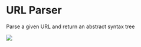 # URL Parser

Parse a given URL and return an abstract syntax tree

<img src="https://g.gravizo.com/svg?%20digraph%20AST%20{%20url%20-%3E%20{%20schema,%20authority,%20path,%20query,%20fragment%20};%20authority%20-%3E%20{%20host,%20port%20};%20}" style="min-width: 600px;"/>
